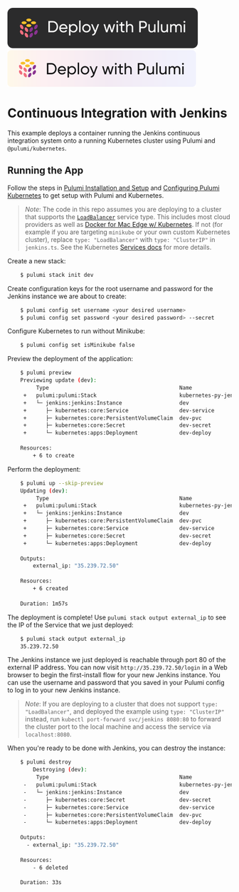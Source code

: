 [![Deploy](../.buttons/deploy-with-pulumi-dark.svg)](https://app.pulumi.com/new?template=https://github.com/pulumi/examples/blob/master/kubernetes-py-jenkins/README.md#gh-light-mode-only)
[![Deploy](../.buttons/deploy-with-pulumi-light.svg)](https://app.pulumi.com/new?template=https://github.com/pulumi/examples/blob/master/kubernetes-py-jenkins/README.md#gh-dark-mode-only)

# Continuous Integration with Jenkins

This example deploys a container running the Jenkins continuous integration system onto a running
Kubernetes cluster using Pulumi and `@pulumi/kubernetes`.

## Running the App

Follow the steps in [Pulumi Installation and Setup](https://www.pulumi.com/docs/get-started/install/) and [Configuring Pulumi
Kubernetes](https://www.pulumi.com/docs/intro/cloud-providers/kubernetes/setup/) to get setup with Pulumi and Kubernetes.

> _Note_: The code in this repo assumes you are deploying to a cluster that supports the
> [`LoadBalancer`](https://kubernetes.io/docs/concepts/services-networking/service/#type-loadbalancer) service type.
> This includes most cloud providers as well as [Docker for Mac Edge w/
> Kubernetes](https://docs.docker.com/docker-for-mac/kubernetes/). If not (for example if you are targeting `minikube`
> or your own custom Kubernetes cluster), replace `type: "LoadBalancer"` with `type: "ClusterIP"` in `jenkins.ts`. See
> the Kubernetes [Services
> docs](https://kubernetes.io/docs/concepts/services-networking/service/#publishing-services---service-types) for more
> details.

Create a new stack:

```bash
    $ pulumi stack init dev
```

Create configuration keys for the root username and password for the Jenkins instance we are
about to create:

```bash
    $ pulumi config set username <your desired username>
    $ pulumi config set password <your desired password> --secret
```

Configure Kubernetes to run without Minikube:

```bash
    $ pulumi config set isMinikube false
```

Preview the deployment of the application:

```bash
    $ pulumi preview
    Previewing update (dev):
         Type                                         Name                       Plan
     +   pulumi:pulumi:Stack                          kubernetes-py-jenkins-dev  create
     +   └─ jenkins:jenkins:Instance                  dev                        create
     +      ├─ kubernetes:core:Service                dev-service                create
     +      ├─ kubernetes:core:PersistentVolumeClaim  dev-pvc                    create
     +      ├─ kubernetes:core:Secret                 dev-secret                 create
     +      └─ kubernetes:apps:Deployment             dev-deploy                 create

    Resources:
        + 6 to create
```

Perform the deployment:

```bash
    $ pulumi up --skip-preview
    Updating (dev):
         Type                                         Name                       Status
     +   pulumi:pulumi:Stack                          kubernetes-py-jenkins-dev  created
     +   └─ jenkins:jenkins:Instance                  dev                        created
     +      ├─ kubernetes:core:PersistentVolumeClaim  dev-pvc                    created
     +      ├─ kubernetes:core:Service                dev-service                created
     +      ├─ kubernetes:core:Secret                 dev-secret                 created
     +      └─ kubernetes:apps:Deployment             dev-deploy                 created

    Outputs:
        external_ip: "35.239.72.50"

    Resources:
        + 6 created

    Duration: 1m57s
```

The deployment is complete! Use `pulumi stack output external_ip` to see the IP of the Service that we just deployed:

```bash
    $ pulumi stack output external_ip
    35.239.72.50
```

The Jenkins instance we just deployed is reachable through port 80 of the external IP address. You can now
visit `http://35.239.72.50/login` in a Web browser to begin the first-install flow for your new Jenkins instance.
You can use the username and password that you saved in your Pulumi config to log in to your new Jenkins instance.

> _Note_: If you are deploying to a cluster that does not support `type: "LoadBalancer"`, and deployed the example using
> `type: "ClusterIP"` instead, run `kubectl port-forward svc/jenkins 8080:80` to forward the cluster port to the local
> machine and access the service via `localhost:8080`.

When you're ready to be done with Jenkins, you can destroy the instance:

```bash
    $ pulumi destroy
        Destroying (dev):
         Type                                         Name                       Status
     -   pulumi:pulumi:Stack                          kubernetes-py-jenkins-dev  deleted
     -   └─ jenkins:jenkins:Instance                  dev                        deleted
     -      ├─ kubernetes:core:Secret                 dev-secret                 deleted
     -      ├─ kubernetes:core:Service                dev-service                deleted
     -      ├─ kubernetes:core:PersistentVolumeClaim  dev-pvc                    deleted
     -      └─ kubernetes:apps:Deployment             dev-deploy                 deleted

    Outputs:
      - external_ip: "35.239.72.50"

    Resources:
        - 6 deleted

    Duration: 33s
```
